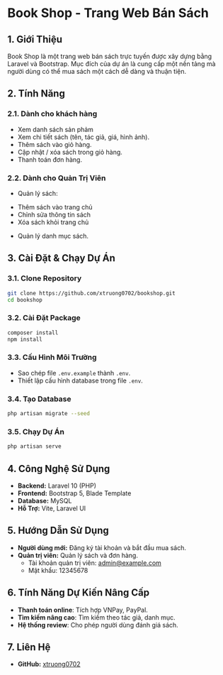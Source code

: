 # Book Shop - Trang Web Bán Sách

## 1. Giới Thiệu
Book Shop là một trang web bán sách trực tuyến được xây dựng bằng Laravel và Bootstrap. Mục đích của dự án là cung cấp một nền tảng mà người dùng có thể mua sách một cách dễ dàng và thuận tiện.

## 2. Tính Năng
### 2.1. Dành cho khách hàng
- Xem danh sách sản phảm
- Xem chi tiết sách (tên, tác giả, giá, hình ảnh).
- Thêm sách vào giỏ hàng.
- Cập nhật / xóa sách trong giỏ hàng.
- Thanh toán đơn hàng.

### 2.2. Dành cho Quản Trị Viên
- Quản lý sách:
 + Thêm sách vào trang chủ
 + Chỉnh sửa thông tin sách
 + Xóa sách khỏi trang chủ
- Quản lý danh mục sách.

## 3. Cài Đặt & Chạy Dự Án
### 3.1. Clone Repository
```bash
git clone https://github.com/xtruong0702/bookshop.git
cd bookshop
```

### 3.2. Cài Đặt Package
```bash
composer install
npm install
```

### 3.3. Cấu Hình Môi Trường
- Sao chép file `.env.example` thành `.env`.
- Thiết lập cấu hình database trong file `.env`.

### 3.4. Tạo Database
```bash
php artisan migrate --seed
```

### 3.5. Chạy Dự Án
```bash
php artisan serve
```

## 4. Công Nghệ Sử Dụng
- **Backend:** Laravel 10 (PHP)
- **Frontend:** Bootstrap 5, Blade Template
- **Database:** MySQL
- **Hỗ Trợ:** Vite, Laravel UI

## 5. Hướng Dẫn Sử Dụng
- **Người dùng mới:** Đăng ký tài khoản và bắt đầu mua sách.
- **Quản trị viên:** Quản lý sách và đơn hàng.
    + Tài khoản quản trị viên: admin@example.com
    + Mật khẩu: 12345678

## 6. Tính Năng Dự Kiến Nâng Cấp
- **Thanh toán online**: Tích hợp VNPay, PayPal.
- **Tìm kiếm nâng cao**: Tìm kiếm theo tác giả, danh mục.
- **Hệ thống review**: Cho phép người dùng đánh giá sách.

## 7. Liên Hệ
- **GitHub:** [xtruong0702](https://github.com/xtruong0702)

